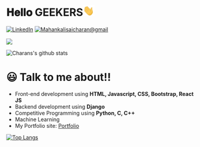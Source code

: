 <h1> 𝐇𝐞𝐥𝐥𝐨 GEEKERS<img src="https://raw.githubusercontent.com/ABSphreak/ABSphreak/master/gifs/Hi.gif" width="30px"></h1>


[![LinkedIn](https://img.shields.io/static/v1?label=LinkedIn&message=%20&color=orange&logo=LinkedIn&style=flat-square&logoColor=white)](https://www.linkedin.com/in/mahankali-sai-charan-b89054176/)
[![Mahankalisaicharan@gmail](https://img.shields.io/static/v1?label=mahankalisaicharan@gmail.com.ch&message=%20&color=red&logo=gmail&style=flat-square&logoColor=white)](mailto:mahankalisaicharan@gmail.com)


<img align='center' src='https://user-images.githubusercontent.com/5713670/87202985-820dcb80-c2b6-11ea-9f56-7ec461c497c3.gif' width='200"'>

![Charans's github stats](https://github-readme-stats.vercel.app/api?username=Saicharan67&show_icons=true&theme=radical)


# 😃 Talk to me about!!

- Front-end development using **HTML, Javascript, CSS, Bootstrap, React JS**
- Backend development using **Django**
- Competitive Programming using **Python, C, C++**
- Machine Learning
- My Portfolio site: [Portfolio](https://saicharan67.github.io/PortFolio/)

[![Top Langs](https://github-readme-stats.vercel.app/api/top-langs/?username=Saicharan67&show_icons=true&theme=tokyonight)](https://github.com/Anagha-2000?tab=repositories)

